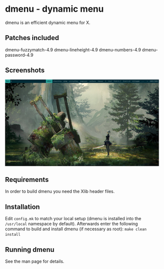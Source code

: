 # dmenu - dynamic menu
dmenu is an efficient dynamic menu for X.

## Patches included
dmenu-fuzzymatch-4.9
dmenu-lineheight-4.9
dmenu-numbers-4.9
dmenu-password-4.9

## Screenshots
<img src="Screenshots/Screenshot_from_2020-09-14_14:58:41.png" width=1000px>

## Requirements
In order to build dmenu you need the Xlib header files.

## Installation
Edit `config.mk` to match your local setup (dmenu is installed into
the `/usr/local` namespace by default).
Afterwards enter the following command to build and install dmenu
(if necessary as root):
    `make clean install`

## Running dmenu
See the man page for details.
